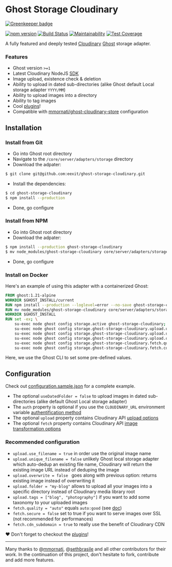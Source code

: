 # Ghost Storage Cloudinary

[![Greenkeeper badge](https://badges.greenkeeper.io/eexit/ghost-storage-cloudinary.svg)](https://greenkeeper.io/)

[![npm version](https://badge.fury.io/js/ghost-storage-cloudinary.svg)](https://badge.fury.io/js/ghost-storage-cloudinary)
[![Build Status](https://travis-ci.org/eexit/ghost-storage-cloudinary.svg?branch=master)](https://travis-ci.org/eexit/ghost-storage-cloudinary)
[![Maintainability](https://api.codeclimate.com/v1/badges/f55e8c82a9a526fe9b2f/maintainability)](https://codeclimate.com/github/eexit/ghost-storage-cloudinary/maintainability)
[![Test Coverage](https://api.codeclimate.com/v1/badges/f55e8c82a9a526fe9b2f/test_coverage)](https://codeclimate.com/github/eexit/ghost-storage-cloudinary/test_coverage)

A fully featured and deeply tested [Cloudinary](https://cloudinary.com/) [Ghost](https://github.com/TryGhost/Ghost) storage adapter.

### Features

- Ghost version `>=1`
- Latest Cloudinary NodeJS [SDK](https://github.com/cloudinary/cloudinary_npm)
- Image upload, existence check & deletion
- Ability to upload in dated sub-directories (alike Ghost default Local storage adapter `YYYY/MM`)
- Ability to upload images into a directory
- Ability to tag images
- Cool [plugins](plugins)!
- Compatible with [mmornati/ghost-cloudinary-store](https://github.com/mmornati/ghost-cloudinary-store) configuration

## Installation

### Install from Git

- Go into Ghost root directory
- Navigate to the `/core/server/adapters/storage` directory
- Download the adpater:

```bash
$ git clone git@github.com:eexit/ghost-storage-cloudinary.git
```

- Install the dependencies:

```bash
$ cd ghost-storage-cloudinary
$ npm install --production
```

- Done, go configure

### Install from NPM

- Go into Ghost root directory
- Download the adpater:

```bash
$ npm install --production ghost-storage-cloudinary
$ mv node_modules/ghost-storage-cloudinary core/server/adapters/storage
```

- Done, go configure

### Install on Docker

Here's an example of using this adapter with a containerized Ghost:

```Dockerfile
FROM ghost:1.21-alpine
WORKDIR $GHOST_INSTALL/current
RUN npm install --production --loglevel=error --no-save ghost-storage-cloudinary
RUN mv node_modules/ghost-storage-cloudinary core/server/adapters/storage
WORKDIR $GHOST_INSTALL
RUN set -ex; \
    su-exec node ghost config storage.active ghost-storage-cloudinary; \
    su-exec node ghost config storage.ghost-storage-cloudinary.upload.use_filename true; \
    su-exec node ghost config storage.ghost-storage-cloudinary.upload.unique_filename false; \
    su-exec node ghost config storage.ghost-storage-cloudinary.upload.overwrite false; \
    su-exec node ghost config storage.ghost-storage-cloudinary.fetch.quality auto; \
    su-exec node ghost config storage.ghost-storage-cloudinary.fetch.cdn_subdomain true;
```

Here, we use the Ghost CLI to set some pre-defined values.

## Configuration

Check out [configuration.sample.json](configuration.sample.json) for a complete example.

- The optional `useDatedFolder = false` to upload images in dated sub-directories (alike default Ghost Local storage adapter)
- The `auth` property is optional if you use the `CLOUDINARY_URL` environment variable [authentification method](https://cloudinary.com/documentation/node_additional_topics#configuration_options)
- The optional `upload` property contains Cloudinary API [upload options](https://cloudinary.com/documentation/image_upload_api_reference#upload)
- The optional `fetch` property contains Cloudinary API [image transformation options](https://cloudinary.com/documentation/image_transformation_reference)

### Recommended configuration

- `upload.use_filename = true` in order use the original image name
- `upload.unique_filename = false` unlikely Ghost local storage adapter which auto-dedup an existing file name, Cloudinary will return the existing image URL instead of deduping the image
- `upload.overwrite = false ` goes along with previous option: returns existing image instead of overwriting it
- `upload.folder = "my-blog"` allows to upload all your images into a specific directory instead of Cloudinary media library root
- `upload.tags = ["blog", "photography"]` if you want to add some taxonomy to your uploaded images
- `fetch.quality = "auto"` equals `auto:good` (see [doc](https://cloudinary.com/documentation/image_transformation_reference#quality_parameter))
- `fetch.secure = false` set to true if you want to serve images over SSL (not recommended for performances)
- `fetch.cdn_subdomain = true` to really use the benefit of Cloudinary CDN


:heart: Don't forget to checkout the [plugins](plugins)!

---

Many thanks to @[mmornati](https://github.com/mmornati), @[sethbrasile](https://github.com/sethbrasile) and all other contributors for their work. In the continuation of this project, don't hesitate to fork, contribute and add more features.

